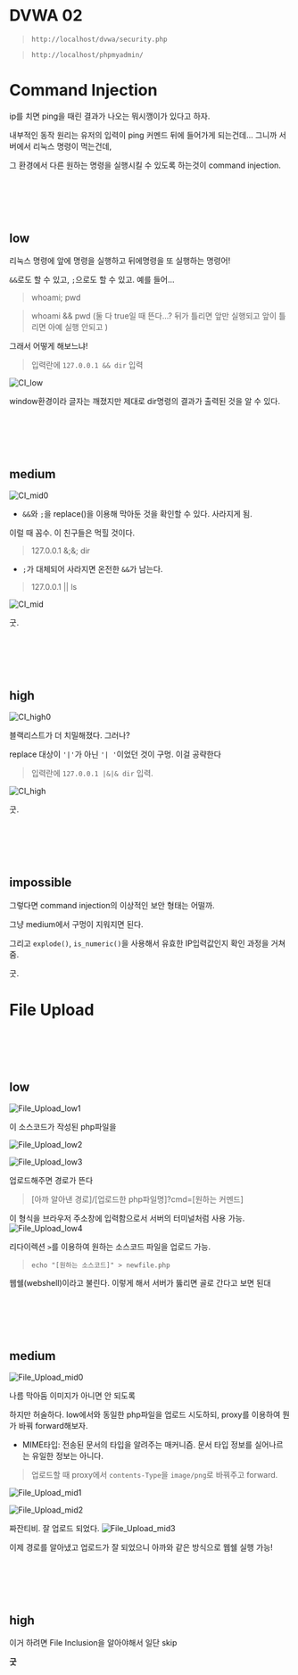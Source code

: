 # DVWA 02




> `http://localhost/dvwa/security.php`


> `http://localhost/phpmyadmin/`



# Command Injection



ip를 치면 ping을 때린 결과가 나오는 뭐시깽이가 있다고 하자. 


내부적인 동작 원리는 유저의 입력이 ping 커멘드 뒤에 들어가게 되는건데... 
그니까 서버에서 리눅스 명령이 먹는건데, 

그 환경에서 다른 원하는 명령을 실행시킬 수 있도록 하는것이 command injection.  



<br></br>
---

## low


리눅스 명령에 앞에 명령을 실행하고 뒤에명령을 또 실행하는 명령어!

 `&&`로도 할 수 있고, `;`으로도 할 수 있고. 예를 들어... 


> whoami; pwd


> whoami && pwd (둘 다 true일 때 뜬다...? 뒤가 틀리면 앞만 실행되고 앞이 틀리면 아예 실행 안되고 )



그래서 어떻게 해보느냐! 


> 입력란에 `127.0.0.1 && dir` 입력

![CI_low](https://github.com/leeejjju/GBC33_SECURITY/blob/main/img/CI_low.jpg)

window환경이라 글자는 깨졌지만 제대로 dir명령의 결과가 출력된 것을 알 수 있다. 



<br></br>
---


## medium

![CI_mid0](https://github.com/leeejjju/GBC33_SECURITY/blob/main/img/CI_mid0.jpg)


* `&&`와 `;`을 replace()을 이용해 막아둔 것을 확인할 수 있다. 사라지게 됨. 



이럴 때 꼼수. 이 친구들은 먹힐 것이다. 


> 127.0.0.1 &;&; dir
* `;`가 대체되어 사라지면 온전한 `&&`가 남는다. 


> 127.0.0.1 || ls


![CI_mid](https://github.com/leeejjju/GBC33_SECURITY/blob/main/img/CI_mid.jpg)


굿.

<br></br>
---

## high



![CI_high0](https://github.com/leeejjju/GBC33_SECURITY/blob/main/img/CI_high0.jpg)


블랙리스트가 더 치밀해졌다. 그러나?


replace 대상이 `'|'`가 아닌 `'| '`이었던 것이 구멍. 이걸 공략한다 


> 입력란에 `127.0.0.1 |&|& dir` 입력. 

![CI_high](https://github.com/leeejjju/GBC33_SECURITY/blob/main/img/CI_high.jpg)


굿. 


<br></br>
---

## impossible


그렇다면 command injection의 이상적인 보안 형태는 어떨까.


그냥 medium에서 구멍이 지워지면 된다. 


그리고 `explode()`, `is_numeric()`을 사용해서 유효한 IP입력값인지 확인 과정을 거쳐줌.


굿.



# File Upload

<br></br>
---

## low


![File_Upload_low1](https://github.com/leeejjju/GBC33_SECURITY/blob/main/img/FU_low1.jpg)

이 소스코드가 작성된 php파일을


![File_Upload_low2](https://github.com/leeejjju/GBC33_SECURITY/blob/main/img/FU_low2.jpg)


![File_Upload_low3](https://github.com/leeejjju/GBC33_SECURITY/blob/main/img/FU_low3.jpg)

업로드해주면 경로가 뜬다


> [아까 알아낸 경로]/[업로드한 php파일명]?cmd=[원하는 커멘드]


이 형식을 브라우저 주소창에 입력함으로서 서버의 터미널처럼 사용 가능.
![File_Upload_low4](https://github.com/leeejjju/GBC33_SECURITY/blob/main/img/FU_low4.jpg)



리다이렉션 `>`를 이용하여 원하는 소스코드 파일을 업로드 가능. 


> `echo "[원하는 소스코드]" > newfile.php`


웹쉘(webshell)이라고 불린다. 이렇게 해서 서버가 뚫리면 골로 간다고 보면 된대 


<br></br>
---

## medium

![File_Upload_mid0](https://github.com/leeejjju/GBC33_SECURITY/blob/main/img/FU_mid0.jpg)


나름 막아둠 이미지가 아니면 안 되도록


하지만 허술하다. low에서와 동일한 php파일을 업로드 시도하되, proxy를 이용하여 뭔가 바꿔 forward해보자. 


* MIME타입: 전송된 문서의 타입을 알려주는 매커니즘. 문서 타입 정보를 실어나르는 유일한 정보는 아니다. 


> 업로드할 때 proxy에서 `contents-Type`을 `image/png`로 바꿔주고 forward.


![File_Upload_mid1](https://github.com/leeejjju/GBC33_SECURITY/blob/main/img/FU_mid1.jpg)


![File_Upload_mid2](https://github.com/leeejjju/GBC33_SECURITY/blob/main/img/FU_mid2.jpg)


짜잔티비. 잘 업로드 되었다.
![File_Upload_mid3](https://github.com/leeejjju/GBC33_SECURITY/blob/main/img/FU_mid3.jpg)


이제 경로를 알아냈고 업로드가 잘 되었으니 아까와 같은 방식으로 웹쉘 실행 가능! 


<br></br>
---

## high

이거 하려면 File Inclusion을 알아야해서 일단 skip


**굿**